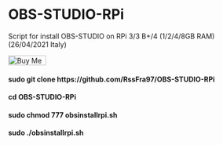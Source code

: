 # OBS-STUDIO-RPi
Script for install OBS-STUDIO on RPi 3/3 B+/4 (1/2/4/8GB RAM) (26/04/2021 Italy)

<a href="https://www.buymeacoffee.com/rssfra97" target="_blank"><img src="https://cdn.buymeacoffee.com/buttons/v2/default-red.png" alt="Buy Me A Coffee" style="height: 20px !important;width: 77px !important;" ></a>


<h4>sudo git clone https://github.com/RssFra97/OBS-STUDIO-RPi</h4>

<h4>cd  OBS-STUDIO-RPi</h4>

<h4>sudo chmod 777 obsinstallrpi.sh</h4>

<h4>sudo ./obsinstallrpi.sh</h4>

